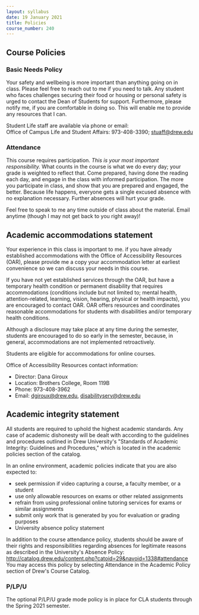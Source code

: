 ```yaml
---
layout: syllabus
date: 19 January 2021
title: Policies
course_number: 240
---
```


## Course Policies

### Basic Needs Policy

Your safety and wellbeing is more important than anything going on in class. Please feel free to reach out to me if you need to talk. Any student who faces challenges securing their food or housing or personal safety is urged to contact the Dean of Students for support. Furthermore, please notify me, if you are comfortable in doing so. This will enable me to provide any resources that I can.

Student Life staff are available via phone or email:  
Office of Campus Life and Student Affairs: 973-408-3390; <stuaff@drew.edu>

### Attendance

This course requires participation. *This is your most important responsibility.* What counts in the course is what we do every day; your grade is weighted to reflect that. Come prepared, having done the reading each day, and engage in the class with informed participation. The more you participate in class, and show that you are prepared and engaged, the better. Because life happens, everyone gets a single excused absence with no explanation necessary. Further absences will hurt your grade.

Feel free to speak to me any time outside of class about the material. Email anytime (though I may not get back to you right away)!

## Academic accommodations statement

Your experience in this class is important to me. if you have already established accommodations with the Office of Accessibility Resources (OAR), please provide me a copy your accommodation letter at earliest convenience so we can discuss your needs in this course.

If you have not yet established services through the OAR, but have a temporary health condition or permanent disability that requires accommodations (conditions include but not limited to; mental health, attention-related, learning, vision, hearing, physical or health impacts), you are encouraged to contact OAR. OAR offers resources and coordinates reasonable accommodations for students with disabilities and/or temporary health conditions.

Although a disclosure may take place at any time during the semester, students are encouraged to do so early in the semester, because, in general, accommodations are not implemented retroactively.

Students are eligible for accommodations for online courses.

Office of Accessibility Resources contact information: 

- Director: Dana Giroux
- Location: Brothers College, Room 119B 
- Phone: 973-408-3962
- Email: <dgiroux@drew.edu>, <disabilityserv@drew.edu>

## Academic integrity statement

All students are required to uphold the highest academic standards. Any case of academic dishonesty will be dealt with according to the guidelines and procedures outlined in Drew University's "Standards of Academic Integrity: Guidelines and Procedures," which is located in the academic policies section of the catalog.

In an online environment, academic policies indicate that you are also expected to:

- seek permission if video capturing a course, a faculty member, or a student
- use only allowable resources on exams or other related assignments
- refrain from using professional online tutoring services for exams or similar assignments
- submit only work that is generated by you for evaluation or grading purposes
- University absence policy statement

In addition to the course attendance policy, students should be aware of their rights and responsibilities regarding absences for legitimate reasons as described in the University's Absence Policy: <http://catalog.drew.edu/content.php?catoid=29&navoid=1338#attendance> You may access this policy by selecting Attendance in the Academic Policy section of Drew's Course Catalog.

### P/LP/U

The optional P/LP/U grade mode policy is in place for CLA students through the Spring 2021 semester.
